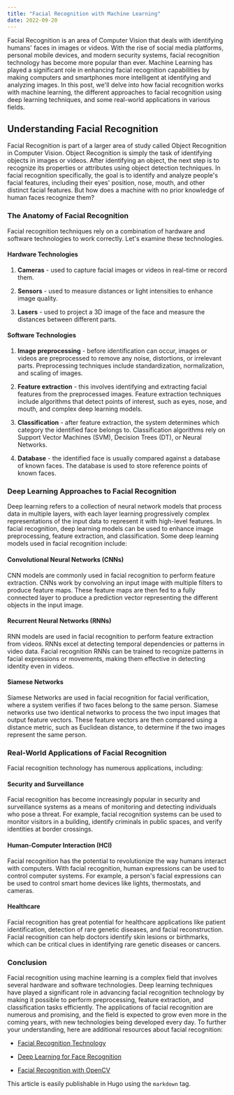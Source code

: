 ```yaml
---
title: "Facial Recognition with Machine Learning"
date: 2022-09-20
---
```





Facial Recognition is an area of Computer Vision that deals with identifying humans' faces in images or videos. With the rise of social media platforms, personal mobile devices, and modern security systems, facial recognition technology has become more popular than ever. Machine Learning has played a significant role in enhancing facial recognition capabilities by making computers and smartphones more intelligent at identifying and analyzing images. In this post, we'll delve into how facial recognition works with machine learning, the different approaches to facial recognition using deep learning techniques, and some real-world applications in various fields.

## Understanding Facial Recognition

Facial Recognition is part of a larger area of study called Object Recognition in Computer Vision. Object Recognition is simply the task of identifying objects in images or videos. After identifying an object, the next step is to recognize its properties or attributes using object detection techniques. In facial recognition specifically, the goal is to identify and analyze people's facial features, including their eyes' position, nose, mouth, and other distinct facial features. But how does a machine with no prior knowledge of human faces recognize them?

### The Anatomy of Facial Recognition

Facial recognition techniques rely on a combination of hardware and software technologies to work correctly. Let's examine these technologies.

#### Hardware Technologies 

1. **Cameras** - used to capture facial images or videos in real-time or record them.


2. **Sensors** - used to measure distances or light intensities to enhance image quality.


3. **Lasers** - used to project a 3D image of the face and measure the distances between different parts.

#### Software Technologies

1. **Image preprocessing** - before identification can occur, images or videos are preprocessed to remove any noise, distortions, or irrelevant parts. Preprocessing techniques include standardization, normalization, and scaling of images.


2. **Feature extraction** - this involves identifying and extracting facial features from the preprocessed images. Feature extraction techniques include algorithms that detect points of interest, such as eyes, nose, and mouth, and complex deep learning models.


3. **Classification** - after feature extraction, the system determines which category the identified face belongs to. Classification algorithms rely on Support Vector Machines (SVM), Decision Trees (DT), or Neural Networks.

4. **Database** - the identified face is usually compared against a database of known faces. The database is used to store reference points of known faces.

### Deep Learning Approaches to Facial Recognition

Deep learning refers to a collection of neural network models that process data in multiple layers, with each layer learning progressively complex representations of the input data to represent it with high-level features. In facial recognition, deep learning models can be used to enhance image preprocessing, feature extraction, and classification. Some deep learning models used in facial recognition include:

#### Convolutional Neural Networks (CNNs)

CNN models are commonly used in facial recognition to perform feature extraction. CNNs work by convolving an input image with multiple filters to produce feature maps. These feature maps are then fed to a fully connected layer to produce a prediction vector representing the different objects in the input image.

#### Recurrent Neural Networks (RNNs)

RNN models are used in facial recognition to perform feature extraction from videos. RNNs excel at detecting temporal dependencies or patterns in video data. Facial recognition RNNs can be trained to recognize patterns in facial expressions or movements, making them effective in detecting identity even in videos.

#### Siamese Networks

Siamese Networks are used in facial recognition for facial verification, where a system verifies if two faces belong to the same person. Siamese networks use two identical networks to process the two input images that output feature vectors. These feature vectors are then compared using a distance metric, such as Euclidean distance, to determine if the two images represent the same person.

### Real-World Applications of Facial Recognition

Facial recognition technology has numerous applications, including:

#### Security and Surveillance

Facial recognition has become increasingly popular in security and surveillance systems as a means of monitoring and detecting individuals who pose a threat. For example, facial recognition systems can be used to monitor visitors in a building, identify criminals in public spaces, and verify identities at border crossings.

#### Human-Computer Interaction (HCI) 

Facial recognition has the potential to revolutionize the way humans interact with computers. With facial recognition, human expressions can be used to control computer systems. For example, a person's facial expressions can be used to control smart home devices like lights, thermostats, and cameras.

#### Healthcare 

Facial recognition has great potential for healthcare applications like patient identification, detection of rare genetic diseases, and facial reconstruction. Facial recognition can help doctors identify skin lesions or birthmarks, which can be critical clues in identifying rare genetic diseases or cancers.

### Conclusion

Facial recognition using machine learning is a complex field that involves several hardware and software technologies. Deep learning techniques have played a significant role in advancing facial recognition technology by making it possible to perform preprocessing, feature extraction, and classification tasks efficiently. The applications of facial recognition are numerous and promising, and the field is expected to grow even more in the coming years, with new technologies being developed every day. To further your understanding, here are additional resources about facial recognition:

* [Facial Recognition Technology](https://en.wikipedia.org/wiki/Facial_recognition_technology)

* [Deep Learning for Face Recognition](https://www.analyticsvidhya.com/blog/2018/12/introduction-face-detection-video-deep-learning-python/)

* [Facial Recognition with OpenCV](https://hackernoon.com/facial-recognition-with-opencv-python-tutorial-with-github-repo-296d1e60424c) 

This article is easily publishable in Hugo using the `markdown` tag.